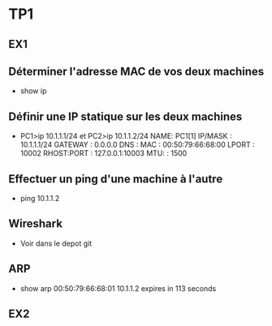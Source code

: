 # TP1

## EX1

##  Déterminer l'adresse MAC de vos deux machines

- show ip

## Définir une IP statique sur les deux machines

- PC1>ip 10.1.1.1/24 et PC2>ip 10.1.1.2/24 
NAME: PC1[1]
IP/MASK     : 10.1.1.1/24
GATEWAY     : 0.0.0.0
DNS         :
MAC         : 00:50:79:66:68:00
LPORT       : 10002
RHOST:PORT  : 127.0.0.1:10003
MTU:        : 1500

## Effectuer un ping d'une machine à l'autre

- ping 10.1.1.2

## Wireshark 
- Voir dans le depot git
## ARP

- show arp 00:50:79:66:68:01  10.1.1.2 expires in 113 seconds

## EX2

##



